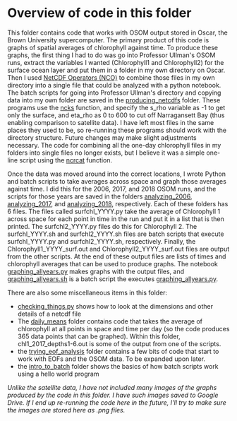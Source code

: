# Overview of code in this folder

This folder contains code that works with OSOM output stored in Oscar, the Brown University supercomputer. The primary product of this code is graphs of spatial averages of chlorophyll against time. To produce these graphs, the first thing I had to do was go into Professor Ullman's OSOM runs, extract the variables I wanted (Chlorophyll1 and Chlorophyll2) for the surface ocean layer and put them in a folder in my own directory on Oscar. Then I used [NetCDF Operators (NCO)](http://nco.sourceforge.net/nco.html) to combine those files in my own directory into a single file that could be analyzed with a python notebook. The batch scripts for going into Professor Ullman's directory and copying data into my own folder are saved in the [producing_netcdfs](https://github.com/austinbennysmith/OSOM-ERDDAP/tree/master/Oscar_files/producing_netcdfs) folder. These programs use the [ncks](http://nco.sourceforge.net/nco.html#ncks-netCDF-Kitchen-Sink) function, and specify the s_rho variable as -1 to get only the surface, and eta_rho as 0 to 600 to cut off Narragansett Bay (thus enabling comparison to satellite data). I have left most files in the same places they used to be, so re-running these programs should work with the directory structure. Future changes may make slight adjustments necessary. The code for combining all the one-day chlorophyll files in my folders into single files no longer exists, but I believe it was a simple one-line script using the [ncrcat](http://nco.sourceforge.net/nco.html#Concatenation) function.

Once the data was moved around into the correct locations, I wrote Python and batch scripts to take averages across space and graph those averages against time. I did this for the 2006, 2017, and 2018 OSOM runs, and the scripts for those years are saved in the folders [analyzing_2006](https://github.com/austinbennysmith/OSOM-ERDDAP/tree/master/Oscar_files/analyzing_2006), [analyzing_2017](https://github.com/austinbennysmith/OSOM-ERDDAP/tree/master/Oscar_files/analyzing_2017), and [analyzing_2018](https://github.com/austinbennysmith/OSOM-ERDDAP/tree/master/Oscar_files/analyzing_2018), respectively. Each of these folders has 6 files. The files called surfchl_YYYY.py take the average of Chlorophyll 1 across space for each point in time in the run and put it in a list that is then printed. The surfchl2_YYYY.py files do this for Chlorophyll 2. The surfchl_YYYY.sh and surfchl2_YYYY.sh files are batch scripts that execute surfchl_YYYY.py and surfchl2_YYYY.sh, respectively. Finally, the Chlorophyll1_YYYY_surf.out and Chlorophyll2_YYYY_surf.out files are output from the other scripts. At the end of these output files are lists of times and chlorophyll averages that can be used to produce graphs. The notebook [graphing_allyears.py](https://github.com/austinbennysmith/OSOM-ERDDAP/blob/master/Oscar_files/graphing_allyears.py) makes graphs with the output files, and [graphing_allyears.sh](https://github.com/austinbennysmith/OSOM-ERDDAP/blob/master/Oscar_files/graphing_allyears.sh) is a batch script the executes [graphing_allyears.py](https://github.com/austinbennysmith/OSOM-ERDDAP/blob/master/Oscar_files/graphing_allyears.py).

There are also some miscellaneous items in this folder:
- [checking_things.py](https://github.com/austinbennysmith/OSOM-ERDDAP/blob/master/Oscar_files/checking_things.py) shows how to look at the dimensions and other details of a netcdf file
- The [daily_means](https://github.com/austinbennysmith/OSOM-ERDDAP/tree/master/Oscar_files/daily_means) folder contains code that takes the average of chlorophyll at all points in space and time per day (so the code produces 365 data points that can be graphed). Within this folder, chl1_2017_depths1-6.out is some of the output from one of the scripts.
- the [trying_eof_analysis](https://github.com/austinbennysmith/OSOM-ERDDAP/tree/master/Oscar_files/trying_eof_analysis) folder contains a few bits of code that start to work with EOFs and the OSOM data. To be expanded upon later.
- the [intro_to_batch](https://github.com/austinbennysmith/OSOM-ERDDAP/tree/master/Oscar_files/intro_to_batch) folder shows the basics of how batch scripts work using a hello world program

*Unlike the satellite data, I have not included many images of the graphs produced by the code in this folder. I have such images saved to Google Drive. If I end up re-running the code here in the future, I'll try to make sure the images are stored here as .png files.*

